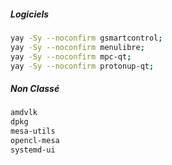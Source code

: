 ##### Logiciels
```bash
yay -Sy --noconfirm gsmartcontrol;
yay -Sy --noconfirm menulibre;
yay -Sy --noconfirm mpc-qt;
yay -Sy --noconfirm protonup-qt;
```



##### Non Classé
```bash
amdvlk
dpkg
mesa-utils
opencl-mesa
systemd-ui
```
